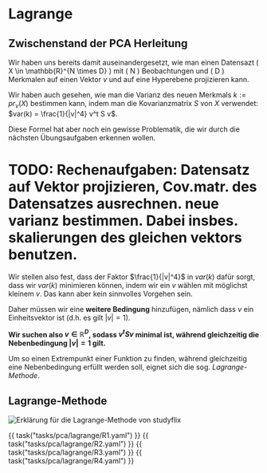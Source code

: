 # Lagrange

## Zwischenstand der PCA Herleitung

Wir haben uns bereits damit auseinandergesetzt, wie man einen Datensazt \( X \in \mathbb{R}^{N \times D} \) 
mit \( N \) Beobachtungen und \( D \) Merkmalen auf einen Vektor $v$ und auf eine Hyperebene projizieren kann.

Wir haben auch gesehen, wie man die Varianz des neuen Merkmals $k := pr_v(X)$ bestimmen kann, indem man die
Kovarianzmatrix $S$ von $X$ verwendet: $var(k) = \frac{1}{|v|^4} v^t S v$.

Diese Formel hat aber noch ein gewisse Problematik, die wir durch die nächsten Übungsaufgaben erkennen wollen.

# TODO: Rechenaufgaben: Datensatz auf Vektor projizieren, Cov.matr. des Datensatzes ausrechnen. neue varianz bestimmen. Dabei insbes. skalierungen des gleichen vektors benutzen.

Wir stellen also fest, dass der Faktor $\frac{1}{|v|^4}$ in $var(k)$ dafür sorgt, dass wir $var(k)$ minimieren
können, indem wir ein $v$ wählen mit möglichst kleinem $v$. Das kann aber kein sinnvolles Vorgehen sein.

Daher müssen wir eine **weitere Bedingung** hinzufügen, nämlich dass $v$ ein Einheitsvektor ist (d.h. es gilt
$|v| = 1$).

**Wir suchen also $v\in \mathbb{R}^D$, sodass $v^t S v$ minimal ist, während gleichzeitig die Nebenbedingung
$|v| = 1$ gilt.**

Um so einen Extrempunkt einer Funktion zu finden, während gleichzeitig eine Nebenbedingung erfüllt werden soll,
eignet sich die sog. *Lagrange-Methode*.

## Lagrange-Methode

![Erklärung für die Lagrange-Methode von studyflix](https://studyflix.de/wirtschaft/lagrange-ansatz-83)

{{ task("tasks/pca/lagrange/R1.yaml") }}
{{ task("tasks/pca/lagrange/R2.yaml") }}
{{ task("tasks/pca/lagrange/R3.yaml") }}
{{ task("tasks/pca/lagrange/R4.yaml") }}
